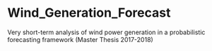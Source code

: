 # Wind_Generation_Forecast
Very short-term analysis of wind power generation in a probabilistic forecasting framework (Master Thesis 2017-2018)
